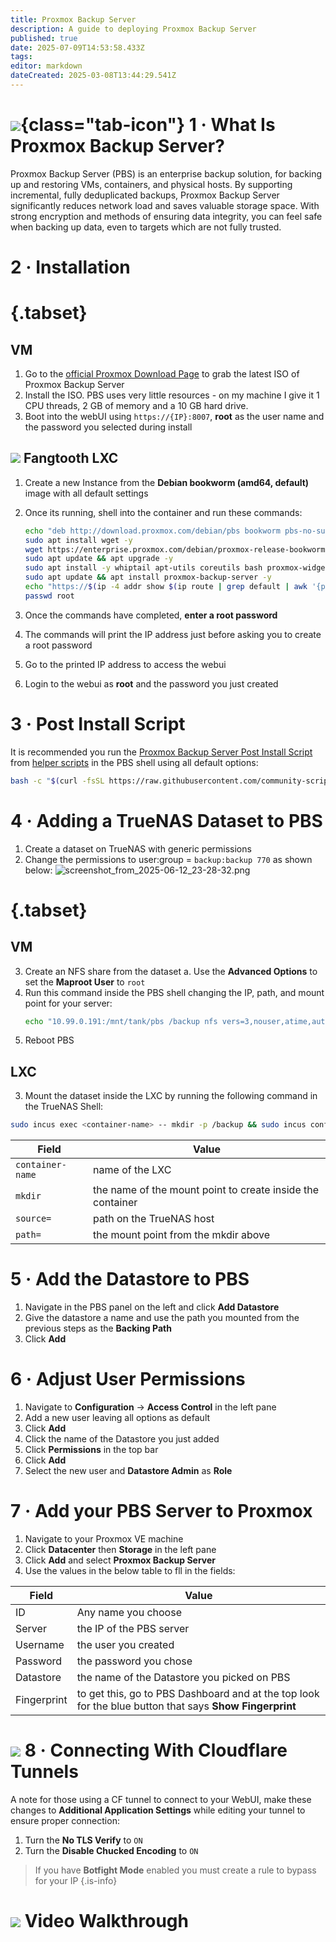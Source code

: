 ```yaml
---
title: Proxmox Backup Server
description: A guide to deploying Proxmox Backup Server
published: true
date: 2025-07-09T14:53:58.433Z
tags: 
editor: markdown
dateCreated: 2025-03-08T13:44:29.541Z
---
```


# ![](/proxmox.png){class="tab-icon"} 1 · What Is Proxmox Backup Server?
Proxmox Backup Server (PBS) is an enterprise backup solution, for backing up and restoring VMs, containers, and physical hosts. By supporting incremental, fully deduplicated backups, Proxmox Backup Server significantly reduces network load and saves valuable storage space. With strong encryption and methods of ensuring data integrity, you can feel safe when backing up data, even to targets which are not fully trusted.

# 2 · Installation
# {.tabset}
## VM
1. Go to the [official Proxmox Download Page](https://www.proxmox.com/en/downloads/proxmox-backup-server/iso) to grab the latest ISO of Proxmox Backup Server
1. Install the ISO. PBS uses very little resources - on my machine I give it 1 CPU threads, 2 GB of memory and a 10 GB hard drive. 
1. Boot into the webUI using `https://{IP}:8007`, **root** as the user name and the password you selected during install

## <img src="/linuxcontainers.png" class="tab-icon"> Fangtooth LXC

1. Create a new Instance from the **Debian bookworm (amd64, default)** image with all default settings
1. Once its running, shell into the container and run these commands:
    ```bash
    echo "deb http://download.proxmox.com/debian/pbs bookworm pbs-no-subscription" | sudo tee -a /etc/apt/sources.list
    sudo apt install wget -y
    wget https://enterprise.proxmox.com/debian/proxmox-release-bookworm.gpg -O /etc/apt/trusted.gpg.d/proxmox-release-bookworm.gpg
    sudo apt update && apt upgrade -y
    sudo apt install -y whiptail apt-utils coreutils bash proxmox-widget-toolkit nano nfs-common cron
    sudo apt update && apt install proxmox-backup-server -y
    echo "https://$(ip -4 addr show $(ip route | grep default | awk '{print $5}') | grep inet | awk '{print $2}' | cut -d/ -f1):8007"
    passwd root
    ```

1. Once the commands have completed, **enter a root password**
1. The commands will print the IP address just before asking you to create a root password
1. Go to the printed IP address to access the webui
1. Login to the webui as **root** and the password you just created

# 3 · Post Install Script
It is recommended you run the [Proxmox Backup Server Post Install Script](https://community-scripts.github.io/ProxmoxVE/scripts?id=post-pbs-install) from [helper scripts](https://community-scripts.github.io/ProxmoxVE/) in the PBS shell using all default options:
```bash
bash -c "$(curl -fsSL https://raw.githubusercontent.com/community-scripts/ProxmoxVE/main/tools/pve/post-pbs-install.sh)"
```
# 4 · Adding a TrueNAS Dataset to PBS
1. Create a dataset on TrueNAS with generic permissions
1. Change the permissions to user:group = `backup:backup 770` as shown below:
![screenshot_from_2025-06-12_23-28-32.png](/screenshot_from_2025-06-12_23-28-32.png)

# {.tabset}
## VM
3. Create an NFS share from the dataset
a. Use the **Advanced Options** to set the **Maproot User** to `root`
1. Run this command inside the PBS shell changing the IP, path, and mount point for your server:
    ```bash
    echo "10.99.0.191:/mnt/tank/pbs /backup nfs vers=3,nouser,atime,auto,retrans=2,rw,dev,exec 0 0" >> /etc/fstab
    ```
1. Reboot PBS

## LXC
3. Mount the dataset inside the LXC by running the following command in the TrueNAS Shell:
```bash
sudo incus exec <container-name> -- mkdir -p /backup && sudo incus config device add <container-name> mydataset disk source=/mnt/tank/pbs path=/backup shift=true

```
|Field | Value|
| ---| ----|
| `container-name` | name of the LXC |
| `mkdir` | the name of the mount point to create inside the container|
| `source=` | path on the TrueNAS host|
| `path=` | the mount point from the mkdir above |

# 5 · Add the Datastore to PBS
1. Navigate in the PBS panel on the left and click **Add Datastore** 
1. Give the datastore a name and use the path you mounted from the previous steps as the **Backing Path**
1. Click **Add**

# 6 · Adjust User Permissions
1. Navigate to **Configuration** → **Access Control** in the left pane
1. Add a new user leaving all options as default
1. Click **Add**
1. Click the name of the Datastore you just added
1. Click **Permissions** in the top bar
1. Click **Add**
1. Select the new user and **Datastore Admin** as **Role**

# 7 · Add your PBS Server to Proxmox

1. Navigate to your Proxmox VE machine 
1. Click **Datacenter** then **Storage** in the left pane
1. Click **Add** and select **Proxmox Backup Server**
1. Use the values in the below table to fll in the fields:

| Field | Value |
| --- | --- |
| ID | Any name you choose | 
| Server | the IP of the PBS server | 
| Username | the user you created |
| Password | the password you chose | 
| Datastore| the name of the Datastore you picked on PBS |
| Fingerprint | to get this, go to PBS Dashboard and at the top look for the blue button that says **Show Fingerprint** |

# <img src="/cloudflare.png" class="tab-icon"> 8 · Connecting With Cloudflare Tunnels
A note for those using a CF tunnel to connect to your WebUI, make these changes to **Additional Application Settings** while editing your tunnel to ensure proper connection:
1. Turn the **No TLS Verify** to `ON`
1. Turn the **Disable Chucked Encoding** to `ON`

> If you have **Botfight Mode** enabled you must create a rule to bypass for your IP
{.is-info}

# <img src="/youtube.png" class="tab-icon"> Video Walkthrough
[](https://youtu.be/lUWB-Dash9M)